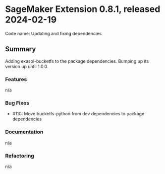# SageMaker Extension 0.8.1, released 2024-02-19

Code name: Updating and fixing dependencies.

## Summary

Adding exasol-bucketfs to the package dependencies. Bumping up its version up until 1.0.0.

### Features

n/a
  
### Bug Fixes

  - #110: Move bucketfs-python from dev dependencies to package dependencies
  
### Documentation

n/a

### Refactoring

n/a